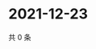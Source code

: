 # 2021-12-23

共 0 条

<!-- BEGIN WEIBO -->
<!-- 最后更新时间 Thu Dec 23 2021 13:15:30 GMT+0800 (China Standard Time) -->

<!-- END WEIBO -->
